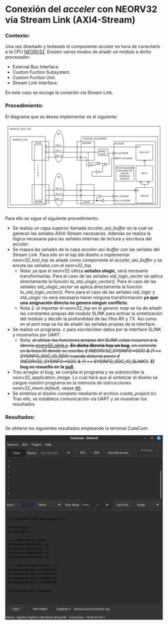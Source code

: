# Conexión del *acceler* con NEORV32 vía Stream Link (AXI4-Stream)

### Contexto:

Una vez diseñado y testeado el componente *acceler* es hora de conectarlo a la CPU [NEORV32](https://github.com/stnolting/neorv32). Existen varios modos de añadir un módulo a dicho procesador:

- External Bus Interface.
- Custom Fuction Subsystem.
- Custom Fuction Unit.
- Stream Link Interface.

En este caso se escoge la conexión vía Stream Link.

### Procedimiento:

El diagrama que se desea implementar es el siguiente:

![Plano](https://raw.githubusercontent.com/Unike267/Photos/master/UNI-Photos/Practices/PLANO_SLINK.png)

Para ello se sigue el siguiente procedimiento:

- Se realiza un capa superior llamada *acceler_axi_buffer* en la cual se generan las señales AXI4-Stream necesarias. Además se realiza la lógica necesaria para las señales internas de lectura y escritura del *acceler*.
- Se mapea las señales de la capa *acceler-axi-buffer* con las señales del Stream Link. Para ello en el top del diseño a implementar *neorv32_test_top* se añade como componente el *acceler_axi_buffer* y se enruta las señales con el *neorv32_top*.
    - Nota: ya que el neorv32 utiliza **señales ulogic**, será necesario transformarlas. Para el caso de las señales *std_logic_vector* se aplica directamente la función *to_std_ulogic_vector()*. Para el caso de las señales *std_ulogic_vector* se aplica directamente la función *to_std_logic_vector()*. Pero para el caso de las señales *std_logic* y *std_ulogic* no será necesario hacer ninguna transformación **ya que una asignación directa no genera ningun conflicto.**
    - Nota 2: al importar el *neorv32_top* en el *generic map* se ha de añadir las constantes propias del modulo SLINK para activar la sintetización del módulo y decidir la profundidad de las fifos *RX* y *TX*. Así como en el *port map* se ha de añadir las señales propias de la interface.
- Se realiza un programa *.c* para escribir/leer datos por la interface SLINK y mostrarlos por UART.
    - Nota: ~~al utilizar las funciones propias del SLINK estas recurren a la librería [neorv32_slink.c](https://github.com/stnolting/neorv32/blob/main/sw/lib/source/neorv32_slink.c). **En dicha librería hay un bug**, en concreto en la línea 51 donde se escribe *if (NEORV32_SYSINFO->SOC & (1 << SYSINFO_SOC_IO_SDI))* cuando debería poner *if (NEORV32_SYSINFO->SOC & (1 << SYSINFO_SOC_IO_SLINK))*.~~ **El bug es resuelto en la [pull](https://github.com/stnolting/neorv32/pull/717).**
- Tras arreglar el bug, se compila el programa y se sobrescribe la *neorv32_application_image*. Lo cual hará que al sintetizar el diseño se cargue nuestro programa en la memoria de instrucciones *neorv32_imem.default*, véase [#6](https://gitlab.com/EHU-GDED/NEORV32/-/issues/6).
- Se sintetiza el diseño completo mediante el archivo *create_project.tcl*. Tras ello, se establece comunicación vía UART y se muestran los resultados.

### Resultados:

Se obtiene los siguientes resultados empleando la terminal CuteCom:

![Resul](https://raw.githubusercontent.com/Unike267/Photos/master/UNI-Photos/Practices/CUTECOM.png)
